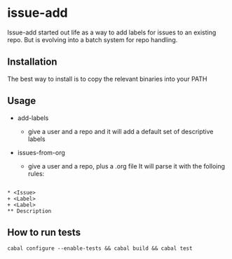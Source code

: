 # issue-add
Issue-add started out life as a way to add labels for issues to an existing repo.  But is evolving into a batch system for repo handling. 

## Installation
The best way to install is to copy the relevant binaries into your PATH
## Usage
+ add-labels
  - give a user and a repo and it will add a default set of descriptive labels

+ issues-from-org
  - give a user and a repo, plus a .org file  It will parse it with the folloing rules:

``` org-mode

* <Issue>
+ <Label>
+ <Label>
** Description
```

## How to run tests

```
cabal configure --enable-tests && cabal build && cabal test
```

